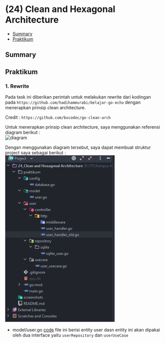 # (24) Clean and Hexagonal Architecture

- [Summary](#Summary)
- [Praktikum](#Praktikum)

## Summary

## Praktikum
### 1. Rewrite
Pada task ini diberikan perintah untuk melakukan rewrite dari kodingan pada `https://github.com/hadihammurabi/belajar-go-echo` dengan menerapkan prinsip clean architecture.

Credit : `https://github.com/bxcodec/go-clean-arch`  

Untuk menerapkan prinsip clean architecture, saya menggunakan referensi diagram berikut :  
![diagram](https://raw.githubusercontent.com/bxcodec/go-clean-arch/master/clean-arch.png)  

Dengan menggunakan diagram tersebut, saya dapat membuat struktur project saya sebagai berikut :  
![structure](./screenshots/structure.jpg) 

- model/user.go
  [code](./screenshots/user_model.jpg) 
  file ini berisi entity user dasn entity ini akan dipakai oleh dua interface yaitu `userRepository` dan `userUseCase`



